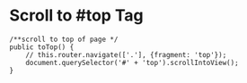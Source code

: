 Scroll to #top Tag
==================


    /**scroll to top of page */
    public toTop() {
        // this.router.navigate(['.'], {fragment: 'top'});
        document.querySelector('#' + 'top').scrollIntoView();
    }